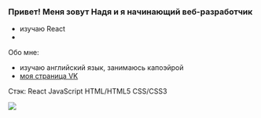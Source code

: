 ### Привет! Меня зовут Надя и я начинающий веб-разработчик

- изучаю React
- 


Обо мне:
- изучаю английский язык, занимаюсь капоэйрой
- [моя страница VK](https://vk.com/kotezhkina)

Стэк: React JavaScript HTML/HTML5 CSS/CSS3

<img src="https://github-readme-stats.vercel.app/api?username=Kotezh&show_icons=true&title_color=ffffff&icon_color=bb2acf&text_color=daf7dc&bg_color=151515">

